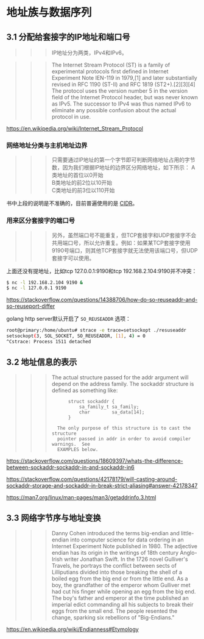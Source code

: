 # 地址族与数据序列

## 3.1 分配给套接字的IP地址和端口号

>>> IP地址分为两类，IPv4和IPv6。

>>> The Internet Stream Protocol (ST) is a family of experimental protocols first defined in Internet Experiment Note IEN-119 in 1979,[1] and later substantially revised in RFC 1190 (ST-II) and RFC 1819 (ST2+).[2][3][4] The protocol uses the version number 5 in the version field of the Internet Protocol header, but was never known as IPv5. The successor to IPv4 was thus named IPv6 to eliminate any possible confusion about the actual protocol in use.

https://en.wikipedia.org/wiki/Internet_Stream_Protocol

### 网络地址分类与主机地址边界

>>> 只需要通过IP地址的第一个字节即可判断网络地址占用的字节数，因为我们根据IP地址的边界区分网络地址，如下所示：
>>> A类地址的首位以0开始  
>>> B类地址的前2位以10开始  
>>> C类地址的前3位以110开始

书中上段的说明是不准确的，目前普遍使用的是 [CIDR](https://aws.amazon.com/what-is/cidr/)。

### 用来区分套接字的端口号

>>> 另外，虽然端口号不能重复，但TCP套接字和UDP套接字不会共用端口号，所以允许重复。例如：如果某TCP套接字使用9190号端口，则其他TCP套接字就无法使用该端口号，但UDP套接字可以使用。

上面还没有提地址，比如tcp 127.0.0.1:9190和tcp 192.168.2.104:9190并不冲突：

``` bash
$ nc -l 192.168.2.104 9190 &
$ nc -l 127.0.0.1 9190
```

https://stackoverflow.com/questions/14388706/how-do-so-reuseaddr-and-so-reuseport-differ

golang http server默认开启了 `SO_REUSEADDR` 选项：

``` bash
root@primary:/home/ubuntu# strace -e trace=setsockopt ./resuseaddr
setsockopt(3, SOL_SOCKET, SO_REUSEADDR, [1], 4) = 0
^Cstrace: Process 1511 detached
```

## 3.2 地址信息的表示

>>> The actual structure passed for the addr argument will depend on
>>>       the address family.  The sockaddr structure is defined as
>>>       something like:
>>>
>>>           struct sockaddr {
>>>               sa_family_t sa_family;
>>>               char        sa_data[14];
>>>           }
>>>
>>>       The only purpose of this structure is to cast the structure
>>>       pointer passed in addr in order to avoid compiler warnings.  See
>>>       EXAMPLES below.

https://stackoverflow.com/questions/18609397/whats-the-difference-between-sockaddr-sockaddr-in-and-sockaddr-in6


https://stackoverflow.com/questions/42178179/will-casting-around-sockaddr-storage-and-sockaddr-in-break-strict-aliasing#answer-42178347


https://man7.org/linux/man-pages/man3/getaddrinfo.3.html


## 3.3 网络字节序与地址变换

>>> Danny Cohen introduced the terms big-endian and little-endian into computer science for data ordering in an Internet Experiment Note published in 1980.
>>> The adjective endian has its origin in the writings of 18th century Anglo-Irish writer Jonathan Swift. In the 1726 novel Gulliver's Travels, he portrays the conflict between sects of Lilliputians divided into those breaking the shell of a boiled egg from the big end or from the little end. As a boy, the grandfather of the emperor whom Gulliver met had cut his finger while opening an egg from the big end. The boy's father and emperor at the time published an imperial edict commanding all his subjects to break their eggs from the small end. The people resented the change, sparking six rebellions of "Big-Endians."

https://en.wikipedia.org/wiki/Endianness#Etymology
